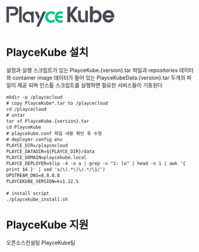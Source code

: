 # ![PlayceKube](/assets/images/bi_PlayceKube.png)  

# PlayceKube 설치

설정과 실행 스크립트가 있는 PlayceKube.{version}.tar  파일과
repositories 데이터와 container image 데이터가 들어 있는 PlayceKubeData.{version}.tar
두개의 파일이 제공 되며 인스톨 스크립트를 실행하면 필요한 서비스들이 기동된다

```ShellSession
mkdir -p /playcecloud
# copy PlayceKube*.tar to /playcecloud
cd /playcecloud
# untar
tar xf PlayceKube.{version}.tar
cd PlayceKube
# playcekube.conf 파일 내용 확인 후 수정
# deployer config env
PLAYCE_DIR=/playcecloud
PLAYCE_DATADIR=${PLAYCE_DIR}/data
PLAYCE_DOMAIN=playcekube.local
PLAYCE_DEPLOYER=$(ip -4 -o a | grep -v "1: lo" | head -n 1 | awk '{ print $4 }' | sed 's/\(.*\)\/.*/\1/')
UPSTREAM_DNS=8.8.8.8
PLAYCEKUBE_VERSION=kv1.22.5

# install script
./playcekube_install.sh
```

# PlayceKube 지원
오픈소스컨설팅 PlayceKube팀


